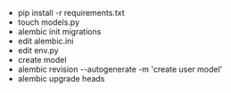 - pip install -r requirements.txt
- touch models.py
- alembic init migrations
- edit alembic.ini
- edit env.py
- create model
- alembic revision --autogenerate -m 'create user model'
- alembic upgrade heads
